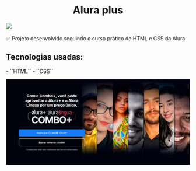 <h1 align="center"> Alura plus</h1>
<p align="left">
<img src="http://img.shields.io/static/v1?label=STATUS&message=DONE&color=GREEN&style=for-the-badge"/>
</p>

:white_check_mark: Projeto desenvolvido seguindo o curso prático de HTML e CSS da Alura. 

<h2>Tecnologias usadas:</h2>
- ``HTML``
- ``CSS``


![Cabeçalho da página](https://github.com/RaquelHCastro/alura-plus/blob/main/Alura%2B%20site.jpg)



